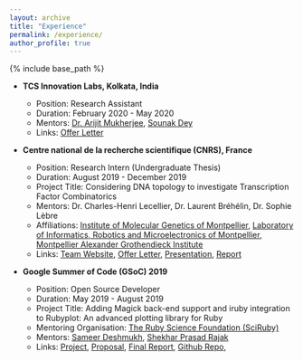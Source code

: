 ```yaml
---
layout: archive
title: "Experience"
permalink: /experience/
author_profile: true
---
```


{% include base_path %}

* **TCS Innovation Labs, Kolkata, India**
  * Position: Research Assistant
  * Duration: February 2020 - May 2020
  * Mentors: [Dr. Arijit Mukherjee](https://scholar.google.co.in/citations?user=99_nlsMAAAAJ), [Sounak Dey](https://scholar.google.com/citations?user=s6EyYlUAAAAJ)
  * Links: [Offer Letter](https://drive.google.com/file/d/1hqt1Gw1RxIOnqsai27yUflAYSR2JLvZM/view?usp=sharing)
 
* **Centre national de la recherche scientifique (CNRS), France**
  * Position: Research Intern (Undergraduate Thesis)
  * Duration: August 2019 - December 2019
  * Project Title: Considering DNA topology to investigate Transcription Factor Combinatorics
  * Mentors: Dr. Charles-Henri Lecellier, Dr. Laurent Bréhélin, Dr. Sophie Lèbre
  * Affiliations: [Institute of Molecular Genetics of Montpellier](http://www.igmm.cnrs.fr/), [Laboratory of Informatics, Robotics and Microelectronics of Montpellier](http://www.lirmm.fr), [Montpellier Alexander Grothendieck Institute](http://imag.edu.umontpellier.fr/)
  * Links: [Team Website](http://www.igmm.cnrs.fr/en/service/biogenese-micro-arns/), [Offer Letter](https://drive.google.com/file/d/1x9UTYSv2D6JTOMRVSK9_zYdxP0jlTvfD/view?usp=sharing), [Presentation](https://drive.google.com/file/d/1YMWKQA6bm2lW-alsdFLkqAM51jZPcnTF/view?usp=sharing), [Report](https://drive.google.com/open?id=1wyWnNp_XJCjfb0dSpBSMuvFjsmCERima)

* **Google Summer of Code (GSoC) 2019**
  * Position: Open Source Developer
  * Duration: May 2019 - August 2019
  * Project Title: Adding Magick back-end support and iruby integration to Rubyplot: An advanced plotting library for Ruby
  * Mentoring Organisation: [The Ruby Science Foundation (SciRuby)](http://sciruby.com/)
  * Mentors: [Sameer Deshmukh](https://github.com/v0dro), [Shekhar Prasad Rajak](https://github.com/Shekharrajak)
  * Links: [Project](https://summerofcode.withgoogle.com/archive/2019/projects/6622714041729024/), [Proposal](https://github.com/alishdipani/rubyplot/wiki/GSoC-2019-Proposal), [Final Report](https://alishdipani.github.io/gsoc2019/2019/08/22/Wrapping-up-GSoC-2019/), [Github Repo](https://github.com/SciRuby/rubyplot), 
